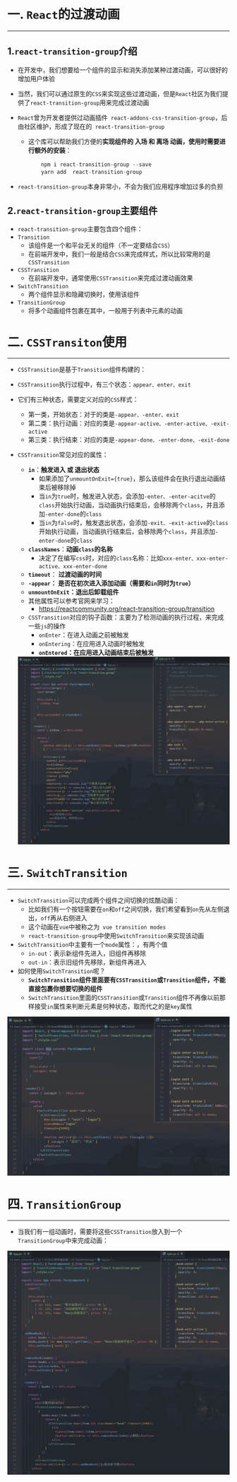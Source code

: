 # 一. `React`的过渡动画

---

## 1.`react-transition-group`介绍

- 在开发中，我们想要给一个组件的显示和消失添加某种过渡动画，可以很好的增加用户体验

- 当然，我们可以通过原生的`CSS`来实现这些过渡动画，但是`React`社区为我们提供了`react-transition-group`用来完成过渡动画

- `React`曾为开发者提供过动画插件` react-addons-css-transition-group`，后由社区维护，形成了现在的` react-transition-group`

  - 这个库可以帮助我们方便的**实现组件的 入场 和 离场 动画，使用时需要进行额外的安装**：

    ```jsx
    	npm i react-transition-group --save
        yarn add  react-transition-group
    ```

- `react-transition-group`本身非常小，不会为我们应用程序增加过多的负担

## 2.`react-transition-group`主要组件

- `react-transition-group`主要包含四个组件：
- `Transition`
  - 该组件是一个和平台无关的组件（不一定要结合`CSS`）
  - 在前端开发中，我们一般是结合`CSS`来完成样式，所以比较常用的是`CSSTransition`
- `CSSTransition`
  - 在前端开发中，通常使用`CSSTransition`来完成过渡动画效果
- `SwitchTransition`
  - 两个组件显示和隐藏切换时，使用该组件
- `TransitionGroup`
  - 将多个动画组件包裹在其中，一般用于列表中元素的动画





# 二. `CSSTransiton`使用

---

- `CSSTransition`是基于`Transition`组件构建的：

- `CSSTransition`执行过程中，有三个状态：`appear、enter、exit`

- 它们有三种状态，需要定义对应的`CSS`样式：
  - 第一类，开始状态：对于的类是`-appear、-enter、exit`
  - 第二类：执行动画：对应的类是`-appear-active、-enter-active、-exit-active`
  - 第三类：执行结束：对应的类是`-appear-done、-enter-done、-exit-done`

- `CSSTransition`常见对应的属性：
  - **`in`**：**触发进入 或 退出状态**
    - 如果添加了`unmountOnExit={true}`，那么该组件会在执行退出动画结束后被移除掉
    - 当`in`为`true`时，触发进入状态，会添加`-enter、-enter-acitve`的`class`开始执行动画，当动画执行结束后，会移除两个`class`，并且添加`-enter-done`的`class`
    - 当`in`为`false`时，触发退出状态，会添加`-exit、-exit-active`的`class`开始执行动画，当动画执行结束后，会移除两个`class`，并且添加`-enter-done`的`class`
  - **`classNames`**：**动画`class`的名称**
    - 决定了在编写`css`时，对应的`class`名称：比如`xxx-enter、xxx-enter-active、xxx-enter-done`
  - **`timeout`**： **过渡动画的时间**
  - **`-appear`： 是否在初次进入添加动画（需要和`in`同时为`true`）** 
  - **`unmountOnExit`：退出后卸载组件**
  - 其他属性可以参考官网来学习：
    -  https://reactcommunity.org/react-transition-group/transition
  - `CSSTransition`对应的钩子函数：主要为了检测动画的执行过程，来完成一些`js`的操作
    - `onEnter`：在进入动画之前被触发
    - `onEntering`：在应用进入动画时被触发
    - **`onEntered`：在应用进入动画结束后被触发**

  <img src="assets/image-20220911194227791.png" alt="image-20220911194227791" style="zoom:80%;" />





# 三. `SwitchTransition`

---

- `SwitchTransition`可以完成两个组件之间切换的炫酷动画：
  - 比如我们有一个按钮需要在`on`和`off`之间切换，我们希望看到`on`先从左侧退出，`off`再从右侧进入
  - 这个动画在`vue`中被称之为` vue transition modes`
  - `react-transition-group`中使用`SwitchTransition`来实现该动画
- `SwitchTransition`中主要有一个`mode`属性：，有两个值
  - `in-out`：表示新组件先进入，旧组件再移除
  - `out-in`：表示旧组件先移除，新组件再进入
- 如何使用`SwitchTransition`呢？
  - **`SwitchTransition`组件里面要有`CSSTransition`或`Transition`组件，不能直接包裹你想要切换的组件**
  - `SwitchTransition`里面的`CSSTransition`或`Transition`组件不再像以前那样接受`in`属性来判断元素是何种状态，取而代之的是`key`属性

<img src="assets/image-20220911194327334.png" alt="image-20220911194327334" style="zoom:80%;" />





# 四. `TransitionGroup`

---

- 当我们有一组动画时，需要将这些`CSSTransition`放入到一个`TransitionGroup`中来完成动画：

<img src="assets/image-20220911194437534.png" alt="image-20220911194437534" style="zoom:80%;" />







